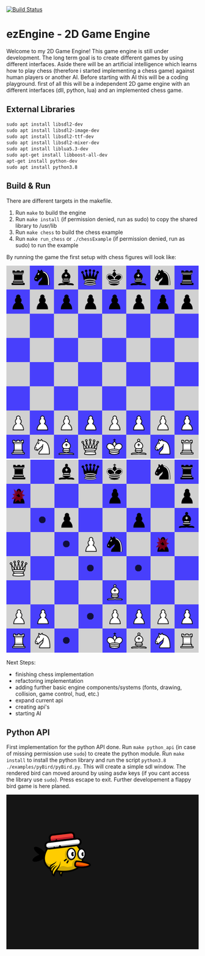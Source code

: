 [![Build Status](https://dev.azure.com/thomassedlmair/ezEngine/_apis/build/status/ThoSe1990.ezEngine?branchName=master)](https://dev.azure.com/thomassedlmair/ezEngine/_build/latest?definitionId=6&branchName=master)

# ezEngine - 2D Game Engine
  
Welcome to my 2D Game Engine! This game engine is still under development. The long term goal is to create different games by using different interfaces. Aside there will be an artificial intelligence which learns how to play chess (therefore i started implementing a chess game) against human players or another AI. Before starting with AI this will be a coding playground. first of all this will be a independent 2D game engine with an different interfaces (dll, python, lua) and an implemented chess game.
  


## External Libraries

````
sudo apt install libsdl2-dev
sudo apt install libsdl2-image-dev
sudo apt install libsdl2-ttf-dev
sudo apt install libsdl2-mixer-dev
sudo apt install liblua5.3-dev
sudo apt-get install libboost-all-dev
apt-get install python-dev
sudo apt install python3.8
````


## Build & Run
There are different targets in the makefile. 
1. Run `make` to build the engine
2. Run `make install` (if permission denied, run as sudo) to copy the shared library to /usr/lib
3. Run `make chess` to build the chess example
4. Run `make run_chess` or `./chessExample` (if permission denied, run as sudo) to run the example

By running the game the first setup with chess figures will look like: 

![first setup](./screenshots/default_setup.PNG)
![game running](./screenshots/chessgame.PNG)
  

Next Steps:
- finishing chess implementation 
- refactoring implementation
- adding further basic engine components/systems (fonts, drawing, collision, game control, hud, etc.)
- expand current api
- creating api's
- starting AI

## Python API

First implementation for the python API done. Run `make python_api` (in case of missing permission use `sudo`) to create the python module. Run `make install` to install the python library and run the script `python3.8 ./examples/pyBird/pyBird.py`. This will create a simple sdl window. The rendered bird can moved around by using asdw keys (if you cant access the library use `sudo`). Press escape to exit. Further developement a flappy bird game is here planed. 

![pyBird](./screenshots/bird.PNG)